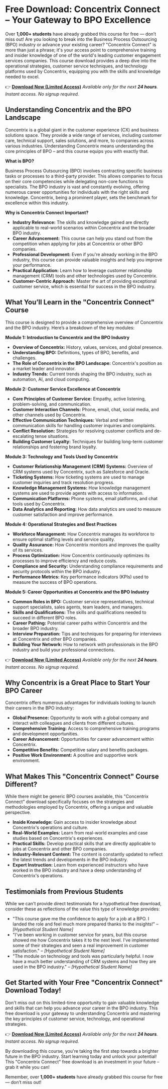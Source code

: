 # Free Download: Concentrix Connect – Your Gateway to BPO Excellence

Over **1,000+ students** have already grabbed this course for free — don’t miss out!
Are you looking to break into the Business Process Outsourcing (BPO) industry or advance your existing career? "Concentrix Connect" is more than just a phrase; it's your access point to comprehensive training and insider knowledge of one of the world's leading customer engagement services companies. This course download provides a deep dive into the operational strategies, customer service techniques, and technology platforms used by Concentrix, equipping you with the skills and knowledge needed to excel.

👉 [**Download Now (Limited Access)**](https://udemywork.com/concentrix-connect)
_Available only for the next **24 hours**. Instant access. No signup required._

## Understanding Concentrix and the BPO Landscape

Concentrix is a global giant in the customer experience (CX) and business solutions space. They provide a wide range of services, including customer care, technical support, sales solutions, and more, to companies across various industries. Understanding Concentrix means understanding the core principles of BPO – and this course equips you with exactly that.

**What is BPO?**

Business Process Outsourcing (BPO) involves contracting specific business tasks or processes to a third-party provider. This allows companies to focus on their core competencies while delegating non-core functions to specialists. The BPO industry is vast and constantly evolving, offering numerous career opportunities for individuals with the right skills and knowledge. Concentrix, being a prominent player, sets the benchmark for excellence within this industry.

**Why is Concentrix Connect Important?**

*   **Industry Relevance:** The skills and knowledge gained are directly applicable to real-world scenarios within Concentrix and the broader BPO industry.
*   **Career Advancement:** This course can help you stand out from the competition when applying for jobs at Concentrix or other BPO companies.
*   **Professional Development:** Even if you're already working in the BPO industry, this course can provide valuable insights and help you improve your performance.
*   **Practical Application:** Learn how to leverage customer relationship management (CRM) tools and other technologies used by Concentrix.
*   **Customer-Centric Approach:** Master the art of providing exceptional customer service, which is essential for success in the BPO industry.

## What You’ll Learn in the "Concentrix Connect" Course

This course is designed to provide a comprehensive overview of Concentrix and the BPO industry. Here’s a breakdown of the key modules:

**Module 1: Introduction to Concentrix and the BPO Industry**

*   **Overview of Concentrix:** History, values, services, and global presence.
*   **Understanding BPO:** Definitions, types of BPO, benefits, and challenges.
*   **The Role of Concentrix in the BPO Landscape:** Concentrix's position as a market leader and innovator.
*   **Industry Trends:** Current trends shaping the BPO industry, such as automation, AI, and cloud computing.

**Module 2: Customer Service Excellence at Concentrix**

*   **Core Principles of Customer Service:** Empathy, active listening, problem-solving, and communication.
*   **Customer Interaction Channels:** Phone, email, chat, social media, and other channels used by Concentrix.
*   **Effective Communication Techniques:** Verbal and written communication skills for handling customer inquiries and complaints.
*   **Conflict Resolution:** Strategies for resolving customer conflicts and de-escalating tense situations.
*   **Building Customer Loyalty:** Techniques for building long-term customer relationships and fostering brand loyalty.

**Module 3: Technology and Tools Used by Concentrix**

*   **Customer Relationship Management (CRM) Systems:** Overview of CRM systems used by Concentrix, such as Salesforce and Oracle.
*   **Ticketing Systems:** How ticketing systems are used to manage customer inquiries and track resolution progress.
*   **Knowledge Management Systems:** How knowledge management systems are used to provide agents with access to information.
*   **Communication Platforms:** Phone systems, email platforms, and chat tools used by Concentrix.
*   **Data Analytics and Reporting:** How data analytics are used to measure customer satisfaction and improve performance.

**Module 4: Operational Strategies and Best Practices**

*   **Workforce Management:** How Concentrix manages its workforce to ensure optimal staffing levels and service quality.
*   **Quality Assurance:** How Concentrix monitors and improves the quality of its services.
*   **Process Optimization:** How Concentrix continuously optimizes its processes to improve efficiency and reduce costs.
*   **Compliance and Security:** Understanding compliance requirements and security protocols within the BPO industry.
*   **Performance Metrics:** Key performance indicators (KPIs) used to measure the success of BPO operations.

**Module 5: Career Opportunities at Concentrix and the BPO Industry**

*   **Common Roles in BPO:** Customer service representatives, technical support specialists, sales agents, team leaders, and managers.
*   **Skills and Qualifications:** The skills and qualifications needed to succeed in different BPO roles.
*   **Career Pathing:** Potential career paths within Concentrix and the broader BPO industry.
*   **Interview Preparation:** Tips and techniques for preparing for interviews at Concentrix and other BPO companies.
*   **Building Your Network:** How to network with professionals in the BPO industry and build your professional connections.

👉 [**Download Now (Limited Access)**](https://udemywork.com/concentrix-connect)
_Available only for the next **24 hours**. Instant access. No signup required._

## Why Concentrix is a Great Place to Start Your BPO Career

Concentrix offers numerous advantages for individuals looking to launch their careers in the BPO industry:

*   **Global Presence:** Opportunity to work with a global company and interact with colleagues and clients from different cultures.
*   **Comprehensive Training:** Access to comprehensive training programs and development opportunities.
*   **Career Advancement:** Opportunities for career advancement within Concentrix.
*   **Competitive Benefits:** Competitive salary and benefits packages.
*   **Positive Work Environment:** A positive and supportive work environment.

## What Makes This "Concentrix Connect" Course Different?

While there might be generic BPO courses available, this "Concentrix Connect" download specifically focuses on the strategies and methodologies employed by Concentrix, offering a unique and valuable perspective.

*   **Inside Knowledge:** Gain access to insider knowledge about Concentrix's operations and culture.
*   **Real-World Examples:** Learn from real-world examples and case studies based on Concentrix's experiences.
*   **Practical Skills:** Develop practical skills that are directly applicable to jobs at Concentrix and other BPO companies.
*   **Industry-Relevant Content:** The content is constantly updated to reflect the latest trends and developments in the BPO industry.
*   **Expert Instruction:** Learn from experienced instructors who have worked in the BPO industry and have a deep understanding of Concentrix's operations.

## Testimonials from Previous Students

While we can't provide direct testimonials for a hypothetical free download, consider these as reflections of the value this type of knowledge provides:

*   "This course gave me the confidence to apply for a job at a BPO. I landed the role and feel much more prepared thanks to the insights!" – *[Hypothetical Student Name]*
*   "I've been working in customer service for years, but this course showed me how Concentrix takes it to the next level. I've implemented some of their strategies and seen a real improvement in customer satisfaction." – *[Hypothetical Student Name]*
*   "The module on technology and tools was particularly helpful. I now have a much better understanding of CRM systems and how they are used in the BPO industry." – *[Hypothetical Student Name]*

## Get Started with Your Free "Concentrix Connect" Download Today!

Don't miss out on this limited-time opportunity to gain valuable knowledge and skills that can help you advance your career in the BPO industry. This free download is your gateway to understanding Concentrix and mastering the key principles of customer service, technology, and operational strategies.

👉 [**Download Now (Limited Access)**](https://udemywork.com/concentrix-connect)
_Available only for the next **24 hours**. Instant access. No signup required._

By downloading this course, you're taking the first step towards a brighter future in the BPO industry. Start learning today and unlock your potential! This "Concentrix Connect" free download is an investment in your future – grab it while you can!

Remember, over **1,000+ students** have already grabbed this course for free — don’t miss out!
